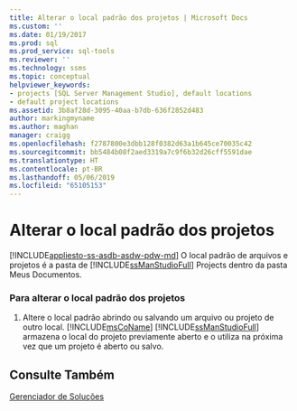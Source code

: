 ```yaml
---
title: Alterar o local padrão dos projetos | Microsoft Docs
ms.custom: ''
ms.date: 01/19/2017
ms.prod: sql
ms.prod_service: sql-tools
ms.reviewer: ''
ms.technology: ssms
ms.topic: conceptual
helpviewer_keywords:
- projects [SQL Server Management Studio], default locations
- default project locations
ms.assetid: 3b8af28d-3095-40aa-b7db-636f2852d483
author: markingmyname
ms.author: maghan
manager: craigg
ms.openlocfilehash: f2787800e3dbb128f0382d63a1b645ce70035c42
ms.sourcegitcommit: bb5484b08f2aed3319a7c9f6b32d26cff5591dae
ms.translationtype: HT
ms.contentlocale: pt-BR
ms.lasthandoff: 05/06/2019
ms.locfileid: "65105153"
---
```

# <a name="change-the-default-location-for-projects"></a>Alterar o local padrão dos projetos
[!INCLUDE[appliesto-ss-asdb-asdw-pdw-md](../../includes/appliesto-ss-asdb-asdw-pdw-md.md)]
O local padrão de arquivos e projetos é a pasta de [!INCLUDE[ssManStudioFull](../../includes/ssmanstudiofull-md.md)] Projects dentro da pasta Meus Documentos.  
  
### <a name="to-change-the-default-location-for-projects"></a>Para alterar o local padrão dos projetos  
  
1.  Altere o local padrão abrindo ou salvando um arquivo ou projeto de outro local. [!INCLUDE[msCoName](../../includes/msconame_md.md)] [!INCLUDE[ssManStudioFull](../../includes/ssmanstudiofull-md.md)] armazena o local do projeto previamente aberto e o utiliza na próxima vez que um projeto é aberto ou salvo.  
  
## <a name="see-also"></a>Consulte Também  
[Gerenciador de Soluções](../../ssms/solution/solution-explorer.md)  
  
